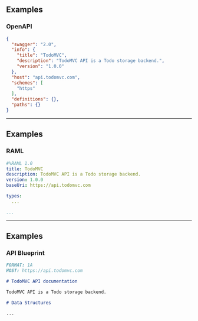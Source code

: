 ## Examples

### OpenAPI

```json
{
  "swagger": "2.0",
  "info": {
    "title": "TodoMVC",
    "description": "TodoMVC API is a Todo storage backend.",
    "version": "1.0.0"
  },
  "host": "api.todomvc.com",
  "schemes": [
    "https"
  ],
  "definitions": {},
  "paths": {}
}
```

---

## Examples

### RAML

```yaml
#%RAML 1.0
title: TodoMVC
description: TodoMVC API is a Todo storage backend.
version: 1.0.0
baseUri: https://api.todomvc.com

types:
  ...

...
```

---

## Examples

### API Blueprint

```markdown
FORMAT: 1A
HOST: https://api.todomvc.com

# TodoMVC API documentation

TodoMVC API is a Todo storage backend.

# Data Structures

...
```
